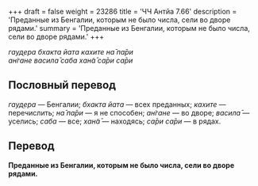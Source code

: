 +++
draft = false
weight = 23286
title = 'ЧЧ Антйа 7.66'
description = 'Преданные из Бенгалии, которым не было числа, сели во дворе рядами.'
summary = 'Преданные из Бенгалии, которым не было числа, сели во дворе рядами.'
+++

_гауд̣ера бхакта йата кахите на̄ па̄ри  
ан̇гане васила̄ саба хан̃а̄ са̄ри са̄ри_

## Пословный перевод

_гауд̣ера_ — Бенгалии; _бхакта_ _йата_ — всех преданных; _кахите_ — перечислить; _на̄_ _па̄ри_ — я не способен; _ан̇гане_ — во дворе; _васила̄_ — уселись; _саба_ — все; _хан̃а̄_ — находясь; _са̄ри_ _са̄ри_ — в рядах.

## Перевод

**Преданные из Бенгалии, которым не было числа, сели во дворе рядами.**
